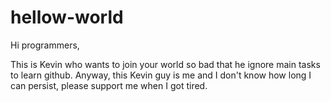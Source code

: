 # hellow-world

Hi programmers,

This is Kevin who wants to join your world so bad that he ignore main tasks to learn github.
Anyway, this Kevin guy is me and I don't know how long I can persist, please support me when I got tired.
